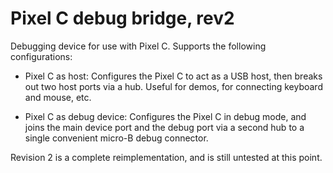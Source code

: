 # Pixel C debug bridge, rev2

Debugging device for use with Pixel C. Supports the following configurations:

 * Pixel C as host: Configures the Pixel C to act as a USB host, then breaks out two host
   ports via a hub. Useful for demos, for connecting keyboard and mouse, etc.

 * Pixel C as debug device: Configures the Pixel C in debug mode, and joins the main
   device port and the debug port via a second hub to a single convenient micro-B
   debug connector.

Revision 2 is a complete reimplementation, and is still untested at this point.
